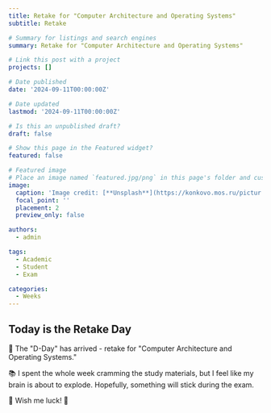 ```yaml
---
title: Retake for "Computer Architecture and Operating Systems"
subtitle: Retake

# Summary for listings and search engines
summary: Retake for "Computer Architecture and Operating Systems"

# Link this post with a project
projects: []

# Date published
date: '2024-09-11T00:00:00Z'

# Date updated
lastmod: '2024-09-11T00:00:00Z'

# Is this an unpublished draft?
draft: false

# Show this page in the Featured widget?
featured: false

# Featured image
# Place an image named `featured.jpg/png` in this page's folder and customize its options here.
image:
  caption: 'Image credit: [**Unsplash**](https://konkovo.mos.ru/pictur.jpg)'
  focal_point: ''
  placement: 2
  preview_only: false

authors:
  - admin

tags:
  - Academic
  - Student
  - Exam

categories:
  - Weeks
---
```


## Today is the Retake Day

🤯 The "D-Day" has arrived - retake for "Computer Architecture and Operating Systems."

📚 I spent the whole week cramming the study materials, but I feel like my brain is about to explode. Hopefully, something will stick during the exam.

🤞 Wish me luck! 🤞

